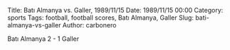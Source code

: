 Title: Batı Almanya vs. Galler, 1989/11/15
Date: 1989/11/15 00:00
Category: sports
Tags: football, football scores, Batı Almanya, Galler
Slug: bati-almanya-vs-galler
Author: carbonero


Batı Almanya 2 - 1 Galler
